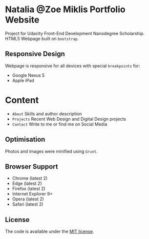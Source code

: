 # Natalia @Zoe Miklis Portfolio Website
Project for Udacity Front-End Development Nanodegree Scholarship. 
HTML5 Webpage built on `bootstrap`.

## Responsive Design
Webpage is responsive for all devices with special `breakpoints` for:
- Google Nexus 5
- Apple iPad

# Content
- `About` Skills and author description
- `Projects` Recent Web Design and Digital Design projects
- `Contact` Write to me or find me on Social Media

## Optimisation

Photos and images were minified using `Grunt`.

## Browser Support
- Chrome (latest 2)
- Edge (latest 2)
- Firefox (latest 2)
- Internet Explorer 9+
- Opera (latest 2)
- Safari (latest 2)

## License
The code is available under the [MIT license](/LICENSE.txt).








